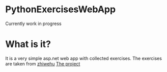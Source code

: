 # PythonExercisesWebApp
Currently work in progress

# What is it?
It is a very simple asp.net web app with collected exercises.
The exercises are taken from [zhiwehu](https://github.com/zhiwehu)
[The project](https://github.com/zhiwehu/Python-programming-exercises)
